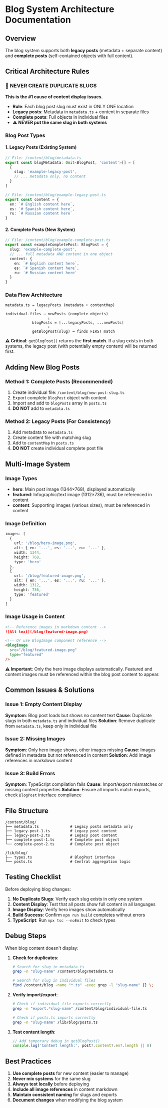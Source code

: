 # Blog System Architecture Documentation

## Overview
The blog system supports both **legacy posts** (metadata + separate content) and **complete posts** (self-contained objects with full content).

## Critical Architecture Rules

### 🚨 **NEVER CREATE DUPLICATE SLUGS**
**This is the #1 cause of content display issues.**

- **Rule**: Each blog post slug must exist in ONLY ONE location
- **Legacy posts**: Metadata in `metadata.ts` + content in separate files
- **Complete posts**: Full objects in individual files
- **⚠️ NEVER put the same slug in both systems**

### Blog Post Types

#### 1. Legacy Posts (Existing System)
```typescript
// File: /content/blog/metadata.ts
export const blogMetadata: Omit<BlogPost, 'content'>[] = [
  {
    slug: 'example-legacy-post',
    // ... metadata only, no content
  }
]

// File: /content/blog/example-legacy-post.ts
export const content = {
  en: `# English content here`,
  es: `# Spanish content here`, 
  ru: `# Russian content here`
}
```

#### 2. Complete Posts (New System)
```typescript
// File: /content/blog/example-complete-post.ts
export const exampleCompletePost: BlogPost = {
  slug: 'example-complete-post',
  // ... full metadata AND content in one object
  content: {
    en: `# English content here`,
    es: `# Spanish content here`,
    ru: `# Russian content here`
  }
}
```

### Data Flow Architecture

```
metadata.ts → legacyPosts (metadata + contentMap)
             ↓
individual-files → newPosts (complete objects)
                   ↓
            blogPosts = [...legacyPosts, ...newPosts]
                   ↓
            getBlogPost(slug) → finds FIRST match
```

**⚠️ Critical**: `getBlogPost()` returns the **first match**. If a slug exists in both systems, the legacy post (with potentially empty content) will be returned first.

## Adding New Blog Posts

### Method 1: Complete Posts (Recommended)
1. Create individual file: `/content/blog/new-post-slug.ts`
2. Export complete `BlogPost` object with content
3. Import and add to `blogPosts` array in `posts.ts`
4. **DO NOT** add to `metadata.ts`

### Method 2: Legacy Posts (For Consistency)
1. Add metadata to `metadata.ts`
2. Create content file with matching slug
3. Add to `contentMap` in `posts.ts`
4. **DO NOT** create individual complete post file

## Multi-Image System

### Image Types
- **hero**: Main post image (1344×768), displayed automatically
- **featured**: Infographic/text image (1312×736), must be referenced in content
- **content**: Supporting images (various sizes), must be referenced in content

### Image Definition
```typescript
images: [
  {
    url: '/blog/hero-image.png',
    alt: { en: '...', es: '...', ru: '...' },
    width: 1344,
    height: 768,
    type: 'hero'
  },
  {
    url: '/blog/featured-image.png', 
    alt: { en: '...', es: '...', ru: '...' },
    width: 1312,
    height: 736,
    type: 'featured'
  }
]
```

### Image Usage in Content
```markdown
<!-- Reference images in markdown content -->
![Alt text](/blog/featured-image.png)

<!-- Or use BlogImage component reference -->
<BlogImage 
  src="/blog/featured-image.png"
  type="featured"
/>
```

**⚠️ Important**: Only the hero image displays automatically. Featured and content images must be referenced within the blog post content to appear.

## Common Issues & Solutions

### Issue 1: Empty Content Display
**Symptom**: Blog post loads but shows no content text
**Cause**: Duplicate slugs in both `metadata.ts` and individual files
**Solution**: Remove duplicate from `metadata.ts`, keep only in individual file

### Issue 2: Missing Images
**Symptom**: Only hero image shows, other images missing
**Cause**: Images defined in metadata but not referenced in content
**Solution**: Add image references in markdown content

### Issue 3: Build Errors
**Symptom**: TypeScript compilation fails
**Cause**: Import/export mismatches or missing content properties
**Solution**: Ensure all imports match exports, check `BlogPost` interface compliance

## File Structure
```
/content/blog/
├── metadata.ts              # Legacy posts metadata only
├── legacy-post-1.ts         # Legacy post content
├── legacy-post-2.ts         # Legacy post content  
├── complete-post-1.ts       # Complete post object
└── complete-post-2.ts       # Complete post object

/lib/blog/
├── types.ts                 # BlogPost interface
└── posts.ts                 # Central aggregation logic
```

## Testing Checklist

Before deploying blog changes:

1. **No Duplicate Slugs**: Verify each slug exists in only one system
2. **Content Display**: Test that all posts show full content in all languages
3. **Image Display**: Verify hero images show automatically
4. **Build Success**: Confirm `npm run build` completes without errors
5. **TypeScript**: Run `npx tsc --noEmit` to check types

## Debug Steps

When blog content doesn't display:

1. **Check for duplicates**:
   ```bash
   # Search for slug in metadata.ts
   grep -n "slug-name" /content/blog/metadata.ts
   
   # Search for slug in individual files  
   find /content/blog -name "*.ts" -exec grep -l "slug-name" {} \;
   ```

2. **Verify import/export**:
   ```bash
   # Check if individual file exports correctly
   grep -n "export.*slug-name" /content/blog/individual-file.ts
   
   # Check if posts.ts imports correctly
   grep -n "slug-name" /lib/blog/posts.ts
   ```

3. **Test content length**:
   ```javascript
   // Add temporary debug in getBlogPost()
   console.log('Content length:', post?.content?.en?.length || 0)
   ```

## Best Practices

1. **Use complete posts** for new content (easier to manage)
2. **Never mix systems** for the same slug
3. **Always test locally** before deploying
4. **Include all image references** in content markdown
5. **Maintain consistent naming** for slugs and exports
6. **Document changes** when modifying the blog system